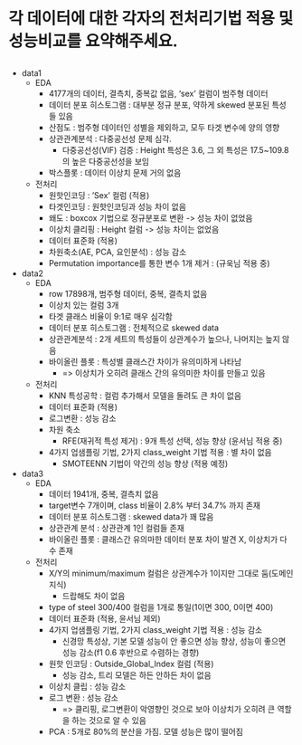 # 각 데이터에 대한 각자의 전처리기법 적용 및 성능비교를 요약해주세요.

## 
* data1
    * EDA 
        * 4177개의 데이터, 결측치, 중복값 없음, ‘sex’ 컬럼이 범주형 데이터
        * 데이터 분포 히스토그램 : 대부분 정규 분포, 약하게 skewed  분포된 특성들 있음
        * 산점도 : 범주형 데이터인 성별을 제외하고, 모두 타겟 변수에 양의 영향
        * 상관관계분석 : 다중공선성 문제 심각.
            * 다중공선성(VIF) 검증 : Height 특성은 3.6, 그 외 특성은 17.5~109.8의 높은 다중공선성을 보임
        * 박스플롯 : 데이터 이상치 문제 거의 없음
    * 전처리
        * 원핫인코딩 : ’Sex’ 컬럼 (적용)
        * 타겟인코딩 : 원핫인코딩과 성능 차이 없음
        * 왜도 : boxcox 기법으로 정규분포로 변환 -> 성능 차이 없었음
        * 이상치 클리핑 : Height 컬럼 -> 성능 차이는 없었음
        * 데이터 표준화 (적용)
        * 차원축소(AE, PCA, 요인분석) : 성능 감소
        * Permutation importance를 통한 변수 1개 제거 : (규욱님 적용 중)
* data2
    * EDA
        * row 17898개, 범주형 데이터, 중복, 결측치 없음
        * 이상치 있는 컬럼 3개
        * 타겟 클래스 비율이 9:1로 매우 심각함
        * 데이터 분포 히스토그램 : 전체적으로 skewed data
        * 상관관계분석 : 2개 세트의 특성들이 상관계수가 높으나, 나머지는 높지 않음
        * 바이올린 플롯 : 특성별 클래스간 차이가 유의미하게 나타남
            * => 이상치가 오히려 클래스 간의 유의미한 차이를 만들고 있음
    * 전처리
        * KNN 특성공학 : 컬럼 추가해서 모델을 돌려도 큰 차이 없음
        * 데이터 표준화 (적용)
        * 로그변환 : 성능 감소
        * 차원 축소
            * RFE(재귀적 특성 제거) : 9개 특성 선택, 성능 향상 (윤서님 적용 중)
        * 4가지 업샘플링 기법, 2가지 class_weight 기법 적용 : 별 차이 없음
            * SMOTEENN 기법이 약간의 성능 향상 (적용 예정)
* data3
    * EDA
        * 데이터 1941개, 중복, 결측치 없음
        * target변수 7개이며, class 비율이 2.8% 부터 34.7% 까지 존재
        * 데이터 분포 히스토그램 : skewed data가 꽤 많음
        * 상관관계 분석 : 상관관계 1인 컬럼들 존재
        * 바이올린 플롯 : 클래스간 유의마한 데이터 분포 차이 발견 X, 이상치가 다수 존재
    * 전처리
        * X/Y의 minimum/maximum 컬럼은 상관계수가 1이지만 그대로 둠(도메인 지식)
            * 드랍해도 차이 없음
        * type of steel 300/400 컬럼을 1개로 통일(1이면 300, 0이면 400)
        * 데이터 표준화 (적용, 윤서님 제외)
        * 4가지 업샘플링 기법, 2가지 class_weight 기법 적용 : 성능 감소
            * 신경망 특성상, 기본 모델 성능이 안 좋으면 성능 향상, 성능이 좋으면 성능 감소(f1 0.6 후반으로 수렴하는 경향)
        * 원핫 인코딩 : Outside_Global_Index 컬럼 (적용)
            * 성능 감소, 트리 모델은 하든 안하든 차이 없음
        * 이상치 클립 : 성능 감소
        * 로그 변환 : 성능 감소
            * => 클리핑, 로그변환이 악영향인 것으로 보아 이상치가 오히려 큰 역할을 하는 것으로 알 수 있음
        * PCA : 5개로 80%의 분산을 가짐. 모델 성능은 많이 떨어짐
